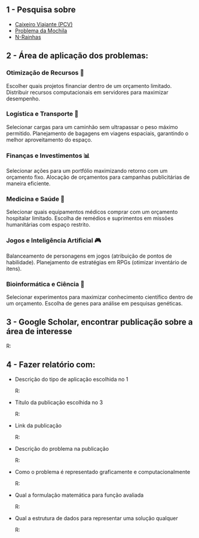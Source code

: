 ## 1 - Pesquisa sobre

- [Caixeiro Viajante (PCV)](<./Caixeiro Viajante/Definição.md>)
- [Problema da Mochila](<./Problema da Mochila/Definição.md>)
- [N-Rainhas](./N-Rainhas/Definição.md)

## 2 - Área de aplicação dos problemas:

### Otimização de Recursos 🎯

Escolher quais projetos financiar dentro de um orçamento limitado.
Distribuir recursos computacionais em servidores para maximizar desempenho.

### Logística e Transporte 🚚

Selecionar cargas para um caminhão sem ultrapassar o peso máximo permitido.
Planejamento de bagagens em viagens espaciais, garantindo o melhor aproveitamento do espaço.

### Finanças e Investimentos 📊

Selecionar ações para um portfólio maximizando retorno com um orçamento fixo.
Alocação de orçamentos para campanhas publicitárias de maneira eficiente.

### Medicina e Saúde 🏥

Selecionar quais equipamentos médicos comprar com um orçamento hospitalar limitado.
Escolha de remédios e suprimentos em missões humanitárias com espaço restrito.

### Jogos e Inteligência Artificial 🎮

Balanceamento de personagens em jogos (atribuição de pontos de habilidade).
Planejamento de estratégias em RPGs (otimizar inventário de itens).

### Bioinformática e Ciência 🧬

Selecionar experimentos para maximizar conhecimento científico dentro de um orçamento.
Escolha de genes para análise em pesquisas genéticas.

## 3 - Google Scholar, encontrar publicação sobre a área de interesse

R:

## 4 - Fazer relatório com:

- Descrição do tipo de aplicação escolhida no 1

  R:

- Título da publicação escolhida no 3

  R:

- Link da publicação

  R:

- Descrição do problema na publicação

  R:

- Como o problema é representado graficamente e computacionalmente

  R:

- Qual a formulação matemática para função avaliada

  R:

- Qual a estrutura de dados para representar uma solução qualquer

  R:
